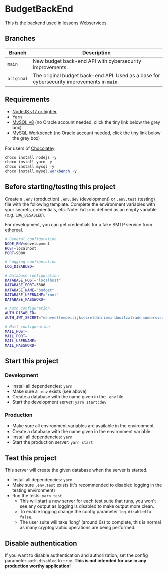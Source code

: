 # BudgetBackEnd

This is the backend used in lessons Webservices.

## Branches

| Branch     | Description                                                                                |
| ---------- | ------------------------------------------------------------------------------------------ |
| `main`     | New budget back-end API with cybersecurity improvements.                                   |
| `original` | The original budget back-end API. Used as a base for cybersecurity improvements in `main`. |

## Requirements

- [NodeJS v17 or higher](https://nodejs.org/)
- [Yarn](https://yarnpkg.com/)
- [MySQL v8](https://dev.mysql.com/downloads/windows/installer/8.0.html) (no Oracle account needed, click the tiny link below the grey box)
- [MySQL Workbench](https://dev.mysql.com/downloads/workbench/) (no Oracle account needed, click the tiny link below the grey box)

For users of [Chocolatey](https://chocolatey.org/):

```powershell
choco install nodejs -y
choco install yarn -y
choco install mysql -y
choco install mysql.workbench -y
```

## Before starting/testing this project

Create a `.env` (production) `.env.dev` (development) or `.env.test` (testing) file with the following template.
Complete the environment variables with your secrets, credentials, etc. Note: `false` is defined as an
empty variable (e.g. `LOG_DISABLED`).

For development, you can get credentials for a fake SMTP service from [ethereal](https://ethereal.email/).

```bash
# General configuration
NODE_ENV=development
HOST=localhost
PORT=9000

# Logging configuration
LOG_DISABLED=

# Database configuration
DATABASE_HOST="localhost"
DATABASE_PORT=3306
DATABASE_NAME="budget"
DATABASE_USERNAME="root"
DATABASE_PASSWORD=

# Auth configuration
AUTH_DISABLED=
AUTH_JWT_SECRET="eenveeltemoeilijksecretdatniemandooitzalradenandersisdesitegehacked"

# Mail configuration
MAIL_HOST=
MAIL_PORT=
MAIL_USERNAME=
MAIL_PASSWORD=
```

## Start this project

### Development

- Install all dependencies: `yarn`
- Make sure a `.env` exists (see above)
- Create a database with the name given in the `.env` file
- Start the development server: `yarn start:dev`

### Production

- Make sure all environment variables are available in the environment
- Create a database with the name given in the environment variable
- Install all dependencies: `yarn`
- Start the production server: `yarn start`

## Test this project

This server will create the given database when the server is started.

- Install all dependencies: `yarn`
- Make sure `.env.test` exists (it's recommended to disabled logging in the testing environment)
- Run the tests: `yarn test`
  - This will start a new server for each test suite that runs, you won't see any output as logging is disabled to make output more clean.
  - To enable logging change the config parameter `log.disabled` to `false`.
  - The user suite will take 'long' (around 6s) to complete, this is normal as many cryptographic operations are being performed.

## Disable authentication

If you want to disable authentication and authorization, set the config parameter `auth.disabled` to `true`. **This is not intended for use in any production worthy application!**
